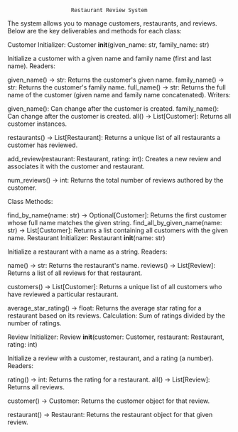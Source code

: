 
                        Restaurant Review System

The system allows you to manage customers, restaurants, and reviews. Below are the key deliverables and methods for each class:

Customer
Initializer: Customer __init__(given_name: str, family_name: str)

Initialize a customer with a given name and family name (first and last name).
Readers:

given_name() -> str: Returns the customer's given name.
family_name() -> str: Returns the customer's family name.
full_name() -> str: Returns the full name of the customer (given name and family name concatenated).
Writers:

given_name(): Can change after the customer is created.
family_name(): Can change after the customer is created.
all() -> List[Customer]: Returns all customer instances.

restaurants() -> List[Restaurant]: Returns a unique list of all restaurants a customer has reviewed.

add_review(restaurant: Restaurant, rating: int): Creates a new review and associates it with the customer and restaurant.

num_reviews() -> int: Returns the total number of reviews authored by the customer.

Class Methods:

find_by_name(name: str) -> Optional[Customer]: Returns the first customer whose full name matches the given string.
find_all_by_given_name(name: str) -> List[Customer]: Returns a list containing all customers with the given name.
Restaurant
Initializer: Restaurant __init__(name: str)

Initialize a restaurant with a name as a string.
Readers:

name() -> str: Returns the restaurant's name.
reviews() -> List[Review]: Returns a list of all reviews for that restaurant.

customers() -> List[Customer]: Returns a unique list of all customers who have reviewed a particular restaurant.

average_star_rating() -> float: Returns the average star rating for a restaurant based on its reviews. Calculation: Sum of ratings divided by the number of ratings.

Review
Initializer: Review __init__(customer: Customer, restaurant: Restaurant, rating: int)

Initialize a review with a customer, restaurant, and a rating (a number).
Readers:

rating() -> int: Returns the rating for a restaurant.
all() -> List[Review]: Returns all reviews.

customer() -> Customer: Returns the customer object for that review.

restaurant() -> Restaurant: Returns the restaurant object for that given review.

